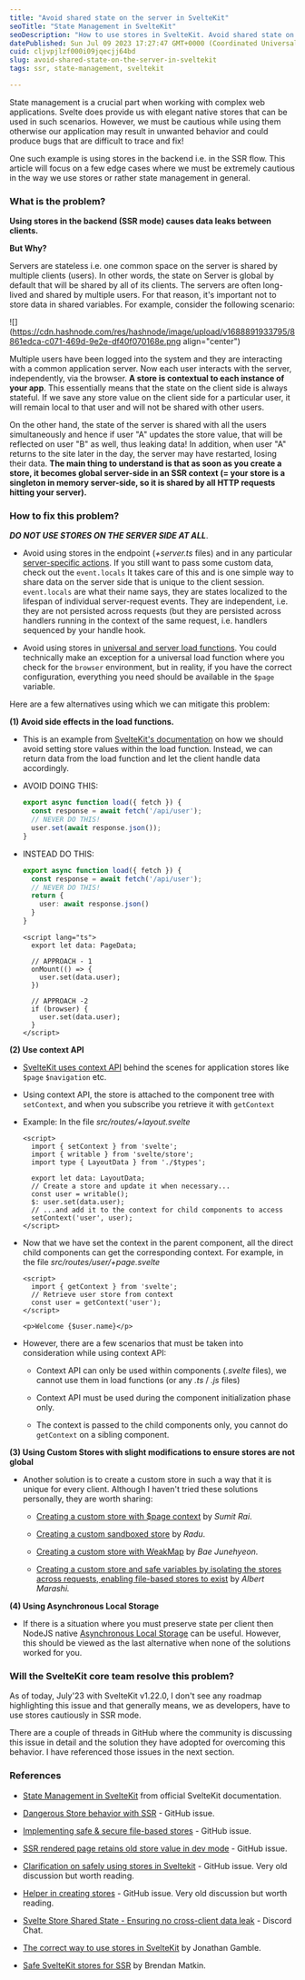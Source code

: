 ```yaml
---
title: "Avoid shared state on the server in SvelteKit"
seoTitle: "State Management in SvelteKit"
seoDescription: "How to use stores in SvelteKit. Avoid shared state on server in SvelteKit. How to use stores in SSR flow in SvelteKit. Data Leak in SvelteKit in SSR flow."
datePublished: Sun Jul 09 2023 17:27:47 GMT+0000 (Coordinated Universal Time)
cuid: cljvpjlzf000i09jqecjj64bd
slug: avoid-shared-state-on-the-server-in-sveltekit
tags: ssr, state-management, sveltekit

---
```


State management is a crucial part when working with complex web applications. Svelte does provide us with elegant native stores that can be used in such scenarios. However, we must be cautious while using them otherwise our application may result in unwanted behavior and could produce bugs that are difficult to trace and fix!

One such example is using stores in the backend i.e. in the SSR flow. This article will focus on a few edge cases where we must be extremely cautious in the way we use stores or rather state management in general.

### What is the problem?

**Using stores in the backend (SSR mode) causes data leaks between clients.**

**But Why?**

Servers are stateless i.e. one common space on the server is shared by multiple clients (users). In other words, the state on Server is global by default that will be shared by all of its clients. The servers are often long-lived and shared by multiple users. For that reason, it's important not to store data in shared variables. For example, consider the following scenario:

![](https://cdn.hashnode.com/res/hashnode/image/upload/v1688891933795/8861edca-c071-469d-9e2e-df40f070168e.png align="center")

Multiple users have been logged into the system and they are interacting with a common application server. Now each user interacts with the server, independently, via the browser. **A store is contextual to each instance of your app**. This essentially means that the state on the client side is always stateful. If we save any store value on the client side for a particular user, it will remain local to that user and will not be shared with other users.

On the other hand, the state of the server is shared with all the users simultaneously and hence if user "A" updates the store value, that will be reflected on user "B" as well, thus leaking data! In addition, when user "A" returns to the site later in the day, the server may have restarted, losing their data. **The main thing to understand is that as soon as you create a store, it becomes global server-side in an SSR context (= your store is a singleton in memory server-side, so it is shared by all HTTP requests hitting your server).**

### How to fix this problem?

***DO NOT USE STORES ON THE SERVER SIDE AT ALL***.

* Avoid using stores in the endpoint (*+server.ts* files) and in any particular [server-specific actions](https://kit.svelte.dev/docs/form-actions). If you still want to pass some custom data, check out the `event.locals` It takes care of this and is one simple way to share data on the server side that is unique to the client session. `event.locals` are what their name says, they are states localized to the lifespan of individual server-request events. They are independent, i.e. they are not persisted across requests (but they are persisted across handlers running in the context of the same request, i.e. handlers sequenced by your handle hook.
    
* Avoid using stores in [universal and server load functions](https://kit.svelte.dev/docs/load#universal-vs-server). You could technically make an exception for a universal load function where you check for the `browser` environment, but in reality, if you have the correct configuration, everything you need should be available in the `$page` variable.
    

Here are a few alternatives using which we can mitigate this problem:

**(1) Avoid side effects in the load functions.**

* This is an example from [SvelteKit's documentation](https://kit.svelte.dev/docs/state-management#no-side-effects-in-load) on how we should avoid setting store values within the load function. Instead, we can return data from the load function and let the client handle data accordingly.
    
* AVOID DOING THIS:
    
    ```typescript
    export async function load({ fetch }) {
      const response = await fetch('/api/user');
      // NEVER DO THIS!
      user.set(await response.json());
    }
    ```
    
* INSTEAD DO THIS:
    
    ```typescript
    export async function load({ fetch }) {
      const response = await fetch('/api/user');
      // NEVER DO THIS!
      return {
        user: await response.json()
      }
    }
    ```
    
    ```svelte
    <script lang="ts">
      export let data: PageData;
    
      // APPROACH - 1
      onMount(() => {
        user.set(data.user);
      })
    
      // APPROACH -2
      if (browser) {
        user.set(data.user);
      }
    </script>
    ```
    

**(2) Use context API**

* [SvelteKit uses context API](https://kit.svelte.dev/docs/state-management#using-stores-with-context) behind the scenes for application stores like `$page` `$navigation` etc.
    
* Using context API, the store is attached to the component tree with `setContext`, and when you subscribe you retrieve it with `getContext`
    
* Example: In the file *src/routes/+layout.svelte*
    
    ```svelte
    <script>
      import { setContext } from 'svelte';
      import { writable } from 'svelte/store';
      import type { LayoutData } from './$types';
    
      export let data: LayoutData;
      // Create a store and update it when necessary...
      const user = writable();
      $: user.set(data.user);
      // ...and add it to the context for child components to access
      setContext('user', user);
    </script>
    ```
    
* Now that we have set the context in the parent component, all the direct child components can get the corresponding context. For example, in the file *src/routes/user/+page.svelte*
    
    ```svelte
    <script>
      import { getContext } from 'svelte';
      // Retrieve user store from context
      const user = getContext('user');
    </script>
    
    <p>Welcome {$user.name}</p>
    ```
    
* However, there are a few scenarios that must be taken into consideration while using context API:
    
    * Context API can only be used within components (*.svelte* files), we cannot use them in load functions (or any *.ts* / *.js* files)
        
    * Context API must be used during the component initialization phase only.
        
    * The context is passed to the child components only, you cannot do `getContext` on a sibling component.
        

**(3) Using Custom Stores with slight modifications to ensure stores are not global**

* Another solution is to create a custom store in such a way that it is unique for every client. Although I haven't tried these solutions personally, they are worth sharing:
    
    * [Creating a custom store with $page context](https://github.com/sveltejs/kit/discussions/4339#discussioncomment-2473390) by *Sumit Rai*.
        
    * [Creating a custom sandboxed store](https://github.com/sveltejs/kit/discussions/4339#discussioncomment-3258927) by *Radu*.
        
    * [Creating a custom store with WeakMap](https://github.com/sveltejs/kit/discussions/4339#discussioncomment-5639707) by *Bae Junehyeon.*
        
    * [Creating a custom store and safe variables by isolating the stores across requests, enabling file-based stores to exist](https://github.com/sveltejs/kit/discussions/9878) by *Albert Marashi.*
        

**(4) Using Asynchronous Local Storage**

* If there is a situation where you must preserve state per client then NodeJS native [Asynchronous Local Storage](https://nodejs.org/api/async_context.html#new-asynclocalstorage) can be useful. However, this should be viewed as the last alternative when none of the solutions worked for you.
    

### Will the SvelteKit core team resolve this problem?

As of today, July'23 with SvelteKit v1.22.0, I don't see any roadmap highlighting this issue and that generally means, we as developers, have to use stores cautiously in SSR mode.

There are a couple of threads in GitHub where the community is discussing this issue in detail and the solution they have adopted for overcoming this behavior. I have referenced those issues in the next section.

### References

* [State Management in SvelteKit](https://kit.svelte.dev/docs/state-management#avoid-shared-state-on-the-server) from official SvelteKit documentation.
    
* [Dangerous Store behavior with SSR](https://github.com/sveltejs/kit/discussions/4339) - GitHub issue.
    
* [Implementing safe & secure file-based stores](https://github.com/sveltejs/kit/discussions/9878) - GitHub issue.
    
* [SSR rendered page retains old store value in dev mode](https://github.com/sveltejs/kit/issues/8614) - GitHub issue.
    
* [Clarification on safely using stores in Sveltekit](https://github.com/sveltejs/kit/discussions/6098) - GitHub issue. Very old discussion but worth reading.
    
* [Helper in creating stores](https://github.com/sveltejs/kit/issues/7105) - GitHub issue. Very old discussion but worth reading.
    
* [Svelte Store Shared State - Ensuring no cross-client data leak](https://discord.com/channels/457912077277855764/1107384981921210418) - Discord Chat.
    
* [The correct way to use stores in SvelteKit](https://dev.to/jdgamble555/the-correct-way-to-use-stores-in-sveltekit-3h6i) by Jonathan Gamble.
    
* [Safe SvelteKit stores for SSR](https://dev.to/brendanmatkin/safe-sveltekit-stores-for-ssr-5a0h) by Brendan Matkin.